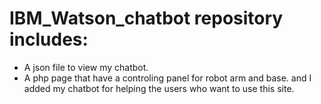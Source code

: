 # IBM_Watson_chatbot repository includes:

- A json file to view my chatbot.
- A php page that have a controling panel for robot arm and base. and I added my chatbot for helping the users who want to use this site.
